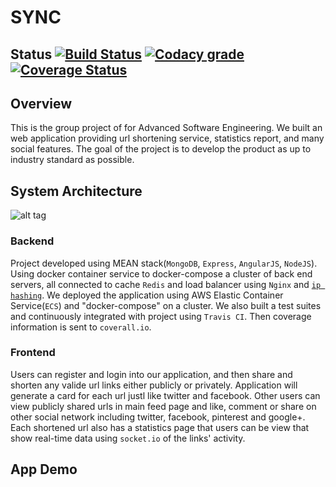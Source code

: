 # SYNC
## Status [![Build Status](https://travis-ci.org/chickenPopcorn/ASE-Group-Project.svg?branch=master)](https://travis-ci.org/chickenPopcorn/ASE-Group-Project) [![Codacy grade](https://img.shields.io/codacy/grade/17ede08ebf51447296922d6f2b1ee83c.svg "Codacy grade")](https://www.codacy.com/app/rxie25/ASE-Group-Project?utm_source=github.com&amp;utm_medium=referral&amp;utm_content=chickenPopcorn/ASE-Group-Project&amp;utm_campaign=Badge_Grade) [![Coverage Status](https://coveralls.io/repos/github/chickenPopcorn/ASE-Group-Project/badge.svg?time=20161216)](https://coveralls.io/github/chickenPopcorn/ASE-Group-Project)

## Overview
This is the group project of for Advanced Software Engineering. We built an web application providing url shortening service, statistics report, and many social features. The goal of the project is to develop the product as up to industry standard as possible. 

## System Architecture

![alt tag](https://github.com/chickenPopcorn/not-so-tiny-url/blob/master/doc/system.jpg)

### Backend
Project developed using MEAN stack(`MongoDB`, `Express`, `AngularJS`, `NodeJS`). Using docker container service to docker-compose a cluster of back end servers, all connected to cache `Redis` and load balancer using `Nginx` and [`ip hashing`](http://socket.io/docs/using-multiple-nodes/). We deployed the application using AWS Elastic Container Service(`ECS`) and "docker-compose" on a cluster. We also built a test suites and continuously integrated with project using `Travis CI`. Then coverage information is sent to `coverall.io`. 

### Frontend
Users can register and login into our application, and then share and shorten any valide url links either publicly or privately. Application will generate a card for each url justl like twitter and facebook. Other users can view publicly shared urls in main feed page and like, comment or share on other social network including twitter, facebook, pinterest and google+. Each shortened url also has a statistics page that users can be view that show real-time data using `socket.io` of the links' activity.

## App Demo
